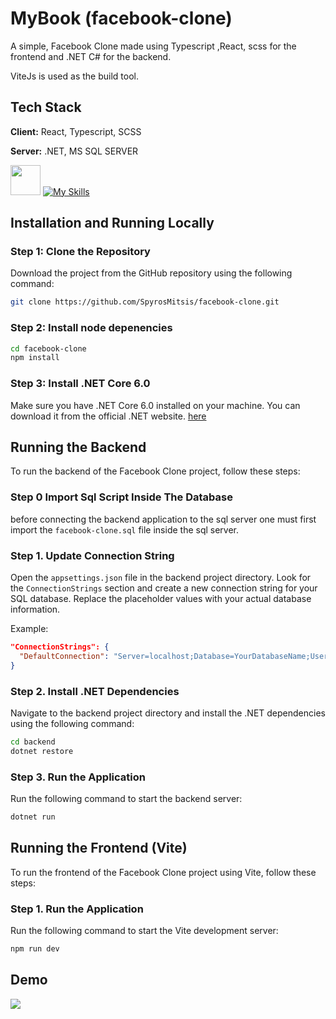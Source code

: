
# MyBook (facebook-clone)

A simple, Facebook Clone made using Typescript ,React, scss for the frontend and .NET C# for the backend.

ViteJs is used as the build tool.




## Tech Stack
**Client:** React, Typescript, SCSS

**Server:** .NET, MS SQL SERVER


 <img src="https://www.svgrepo.com/show/303229/microsoft-sql-server-logo.svg" width="48"> [![My Skills](https://skills.thijs.gg/icons?i=ts,scss,vite,react,dotnet,cs)](https://skills.thijs.gg)




## Installation and Running Locally


### Step 1: Clone the Repository

Download the project from the GitHub repository using the following command:

```bash
git clone https://github.com/SpyrosMitsis/facebook-clone.git
```

### Step 2: Install node depenencies
```bash
cd facebook-clone
npm install 
```
### Step 3: Install .NET Core 6.0
Make sure you have .NET Core 6.0 installed on your machine. You can download it from the official .NET website. [here](https://dotnet.microsoft.com/en-us/download/dotnet/6.0)


## Running the Backend

To run the backend of the Facebook Clone project, follow these steps:

### Step 0 Import Sql Script Inside The Database
before connecting the backend application to the sql server one must
first import the `facebook-clone.sql` file inside the sql server.

### Step 1. Update Connection String

Open the `appsettings.json` file in the backend project directory. Look for the `ConnectionStrings` section and create a new connection string for your SQL database. Replace the placeholder values with your actual database information.

Example:

```json
"ConnectionStrings": {
  "DefaultConnection": "Server=localhost;Database=YourDatabaseName;User=YourUsername;Password=YourPassword;"
}
```

### Step 2. Install .NET Dependencies
Navigate to the backend project directory and install the .NET dependencies using the following command:

```bash
cd backend
dotnet restore
```

### Step 3. Run the Application
Run the following command to start the backend server:

```bash
dotnet run
```

## Running the Frontend (Vite)

To run the frontend of the Facebook Clone project using Vite, follow these steps:


### Step 1. Run the Application
Run the following command to start the Vite development server:

```bash
npm run dev
```


## Demo

![](https://imgur.com/a/LTafqBj)


